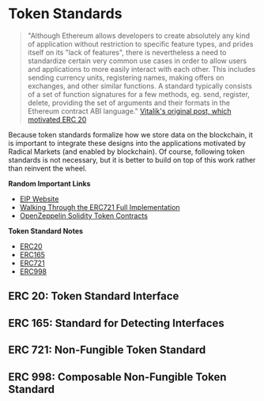 # Token Standards

> "Although Ethereum allows developers to create absolutely any kind of application without restriction to specific feature types, and prides itself on its "lack of features", there is nevertheless a need to standardize certain very common use cases in order to allow users and applications to more easily interact with each other. This includes sending currency units, registering names, making offers on exchanges, and other similar functions. A standard typically consists of a set of function signatures for a few methods, eg. send, register, delete, providing the set of arguments and their formats in the Ethereum contract ABI language." [Vitalik's original post, which motivated ERC 20](https://github.com/ethereum/wiki/wiki/Standardized_Contract_APIs/499c882f3ec123537fc2fccd57eaa29e6032fe4a)

Because token standards formalize how we store data on the blockchain, it is important to integrate these designs into the applications motivated by Radical Markets (and enabled by blockchain). Of course, following token standards is not necessary, but it is better to build on top of this work rather than reinvent the wheel.

**Random Important Links**<br>
* [EIP Website](https://eips.ethereum.org/)
* [Walking Through the ERC721 Full Implementation](https://medium.com/blockchannel/walking-through-the-erc721-full-implementation-72ad72735f3c)
* [OpenZeppelin Solidity Token Contracts](https://github.com/OpenZeppelin/openzeppelin-solidity/tree/master/contracts/token)

**Token Standard Notes**<br>
* [ERC20](#erc20)
* [ERC165](#erc165)
* [ERC721](#erc721)
* [ERC998](#erc998)

## ERC 20: Token Standard Interface <a name="erc20"></a>

## ERC 165: Standard for Detecting Interfaces <a name="erc165"></a>

## ERC 721: Non-Fungible Token Standard <a name="erc721"></a>

## ERC 998: Composable Non-Fungible Token Standard <a name="erc998"></a>